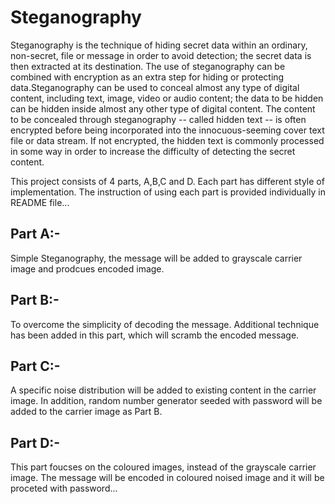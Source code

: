 # Steganography
Steganography is the technique of hiding secret data within an ordinary, non-secret, file or message in order to avoid detection; the secret data is then extracted at its destination. The use of steganography can be combined with encryption as an extra step for hiding or protecting data.Steganography can be used to conceal almost any type of digital content, including text, image, video or audio content; the data to be hidden can be hidden inside almost any other type of digital content. The content to be concealed through steganography -- called hidden text -- is often encrypted before being incorporated into the innocuous-seeming cover text file or data stream. If not encrypted, the hidden text is commonly processed in some way in order to increase the difficulty of detecting the secret content.


This project consists of 4 parts, A,B,C and D. Each part has different style of implementation. The instruction of using each part is provided individually in README file...


## __Part A:-__
 Simple Steganography, the message will be added to grayscale carrier image and prodcues encoded image.
## __Part B:-__
 To overcome the simplicity of decoding the message. Additional technique has been added in this part, which will scramb the encoded message. 
## __Part C:-__
  A specific noise distribution will be added to existing content in the carrier image. In addition, random number generator seeded with password will be added to the carrier image as Part B.

## __Part D:-__
  This part foucses on the coloured images, instead of the grayscale carrier image. The message will be encoded in coloured noised image and it will be proceted with password...




